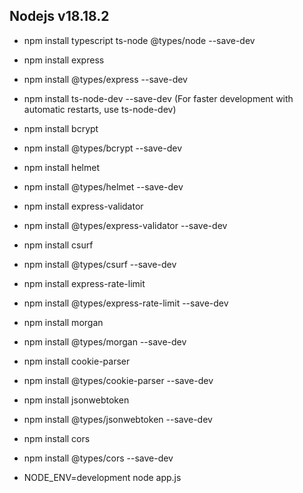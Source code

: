 ## Nodejs v18.18.2

- npm install typescript ts-node @types/node --save-dev
- npm install express
- npm install @types/express --save-dev
- npm install ts-node-dev --save-dev (For faster development with automatic restarts, use ts-node-dev)
- npm install bcrypt
- npm install @types/bcrypt --save-dev
- npm install helmet
- npm install @types/helmet --save-dev
- npm install express-validator
- npm install @types/express-validator --save-dev
- npm install csurf
- npm install @types/csurf --save-dev
- npm install express-rate-limit
- npm install @types/express-rate-limit --save-dev
- npm install morgan
- npm install @types/morgan --save-dev
- npm install cookie-parser
- npm install @types/cookie-parser --save-dev
- npm install jsonwebtoken
- npm install @types/jsonwebtoken --save-dev
- npm install cors
- npm install @types/cors --save-dev

- NODE_ENV=development node app.js
